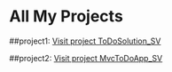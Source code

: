 # All My Projects

##project1:
[Visit project ToDoSolution_SV](https://github.com/Hanan-AlMassri/ToDoSolution_SV)

##project2:
[Visit project MvcToDoApp_SV](https://github.com/Hanan-AlMassri/MvcToDoApp_SV)
